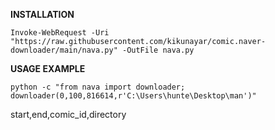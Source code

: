 **INSTALLATION**

```
Invoke-WebRequest -Uri "https://raw.githubusercontent.com/kikunayar/comic.naver-downloader/main/nava.py" -OutFile nava.py
```
**USAGE EXAMPLE**
```
python -c "from nava import downloader; downloader(0,100,816614,r'C:\Users\hunte\Desktop\man')"
```
start,end,comic_id,directory
